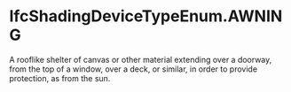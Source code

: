 IfcShadingDeviceTypeEnum.AWNING
===============================
A rooflike shelter of canvas or other material extending over a doorway, from
the top of a window, over a deck, or similar, in order to provide protection,
as from the sun.


